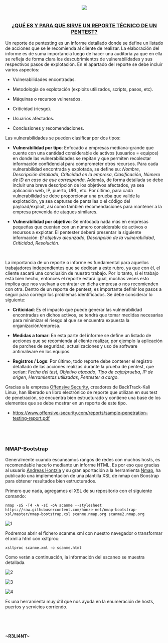<p align="center">
  <a href="https://github.com/DenverCoder1/readme-typing-svg"><img src="https://readme-typing-svg.herokuapp.com?font=Fira+Code&pause=1000&color=008FFF&width=550&lines=Generar+reportes+de+Nmap+con+nmap-bootstrap"></a>
</p>

<h1 align="center"></h1>

<h3 align="center"><ins>¿QUÉ ES Y PARA QUE SIRVE UN REPORTE TÉCNICO DE UN PENTEST?</ins></h3>

Un reporte de pentesting es un informe detallado donde se define un listado de acciones que se le recomienda al cliente de realizar. La elaboración del informe es de suma importancia luego de hacer una auditoría ya que en ella se refleja de forma clara los descubrimientos de vulnerabilidades y sus respectivos pasos de explotación. En el apartado del reporte se debe incluir varios aspectos: 

- Vulnerabilidades encontradas.

- Metodología de explotación (exploits utilizados, scripts, pasos, etc).

- Máquinas o recursos vulnerados.

- Criticidad (riesgo).

- Usuarios afectados.

- Conclusiones y recomendaciones.


Las vulnerabilidades se pueden clasificar por dos tipos:

- **Vulnerabilidad por tipo**: Enfocado a empresas mediana-grande que cuente con una cantidad considerable de activos (usuarios = equipos) en donde las vulnerabilidades se repitan y que permiten recolectar información confidencial para comprometer otros recursos. Para cada vulnerabilidad encontrada y explotada, se define su: _Nombre_, _Descripción detallada_, _Criticidad en la empresa_, _Clasificación_, _Número de ID en caso de que corresponda_. Además, de forma detallada se debe incluir una breve descripción de los objetivos afectados, ya sea aplicación web, IP, puerto, URL, etc. Por último, para cada vulnerabilidad se debe proporcionar una prueba que valide la explotación, ya sea capturas de pantallas o el código del payload/exploit, así como también recomendaciones para mantener a la empresa prevenida de ataques similares.

- **Vulnerabilidad por objetivo**: Se enfocada nada más en empresas pequeñas que cuentan con un número considerable de activos o recursos a explotar. El pentester deberá presentar la siguiente información: _El objetivo alcanzado_, _Descripción de la vulnerabilidad_, _Criticidad_, _Resolución_.

</br>

La importancia de un reporte o informe es fundamental para aquellos trabajadores independientes que se dedican a este rubro, ya que con él, el cliente sacará una conclusión de nuestro trabajo. Por lo tanto, si el trabajo está bien hecho, entonces el reporte estará igual, muchas veces esto implica que nos vuelvan a contratar en dicha empresa o nos recomienden con otra. Dentro de un reporte de pentest, es importante definir los pasos a seguir para corregir los problemas identificados. Se debe considerar lo siguiente:

- **Criticidad**: Es el impacto que puede generar las vulnerabilidad encontradas en dichos activos, se tendrá que tomar medidas necesarias para minimizar el riesgo al que se encuentra expuesta la organización/empresa.

- **Medidas a tomar**: En esta parte del informe se define un listado de acciones que se recomienda al cliente realizar, por ejemplo la aplicación de parches de seguridad, actualizaciones y uso de software antimalware en los equipos.

- **Registros / Logs**: Por último, todo reporte debe contener el registro detallado de las acciones realizas durante la prueba de pentest, que serían: _Fecha del test_, _Objetivo atacado_, _Tipo de caja/prueba_, _IP de origen_, _Herramientas utilizadas_, _Pentester a cargo_.

Gracias a la empresa <a href="https://www.offensive-security.com/">Offensive Security</a>, creadores de BackTrack-Kali Linux, han liberado un libro electrónico de reporte que utilizan en sus test de penetración, se encuentra bien estructurado y contiene una base de los elementos que se debe mostrar en un reporte de este tipo.

- https://www.offensive-security.com/reports/sample-penetration-testing-report.pdf

<h1 align="center"></h1>

</br>

### NMAP-Bootstrap

Generalmente cuando escaneamos rangos de redes con muchos hosts, es recomendable hacerlo mediante un informe HTML. Es por eso que gracias al usuario <a href="https://github.com/honze-net">Andreas Hontzia</a> y su gran aportación a la herramienta <a href="https://nmap.org/">Nmap</a>, ha publicado una implementación de una plantilla XSL de nmap con Boostrap para obtener resultados bien estructurados.

Primero que nada, agregamos el XSL de su repositorio con el siguiente comando:

```
nmap -sS -T4 -A -sC -oA scanme --stylesheet https://raw.githubusercontent.com/honze-net/nmap-bootstrap-xsl/master/nmap-bootstrap.xsl scanme.nmap.org scanme2.nmap.org
```

![1](https://user-images.githubusercontent.com/75953873/211124811-d34a8c86-d2a3-4ae9-b6b3-182bf96b4942.png)

Podremos abrir el fichero scanme.xml con nuestro navegador o transformar el xml a html con xsltproc:

```
xsltproc scanme.xml -o scanme.html
```

Como verán a continuación, la información del escaneo se muestra detallada.

![2](https://user-images.githubusercontent.com/75953873/211176236-0888ae1b-f1db-4399-a38e-c4dd8106c726.png)

![3](https://user-images.githubusercontent.com/75953873/211176263-f7e319ba-d7ad-41b4-b655-73fbf838b5fe.png)

![4](https://user-images.githubusercontent.com/75953873/211176326-b4a07acf-5420-43fc-82de-7ba9ac1730cd.png)

Es una herramienta muy útil que nos ayuda en la enumeración de hosts, puertos y servicios corriendo.

<h1 align="center"></h1>

</br>

#### ~R3LI4NT~
